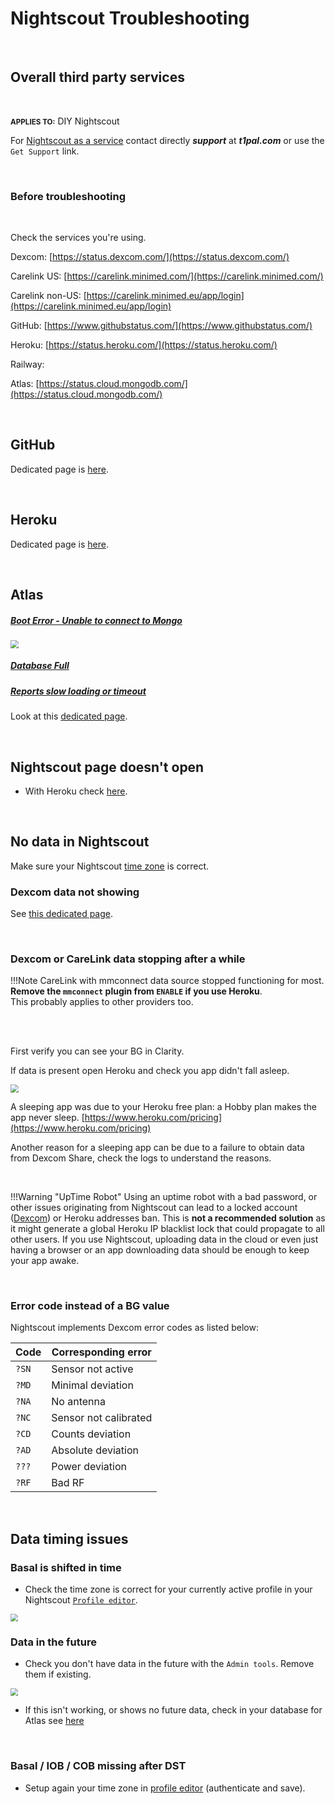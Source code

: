 # Nightscout Troubleshooting

</br>

## Overall third party services

</br>

<span style="font-size:smaller;">**APPLIES TO:**</span>	DIY Nightscout

For [Nightscout as a service](/#nightscout-as-a-service) contact directly ***support*** at ***t1pal.com*** or use the `Get Support` link.

</br>

### Before troubleshooting

</br>

Check the services you're using.

Dexcom: [https://status.dexcom.com/](https://status.dexcom.com/)

Carelink US: [https://carelink.minimed.com/](https://carelink.minimed.com/)

Carelink non-US: [https://carelink.minimed.eu/app/login](https://carelink.minimed.eu/app/login)

GitHub: [https://www.githubstatus.com/](https://www.githubstatus.com/)

Heroku: [https://status.heroku.com/](https://status.heroku.com/)

Railway: 

Atlas: [https://status.cloud.mongodb.com/](https://status.cloud.mongodb.com/)

</br>

## GitHub

Dedicated page is [here](github.md).

</br>

## Heroku

Dedicated page is [here](heroku.md).

</br>

## Atlas

##### [Boot Error - Unable to connect to Mongo](../atlas/#unable-to-connect-to-mongo)

<img src="../img/TShoot43.png" style="zoom:80%;" >

##### [Database Full](../atlas/#database-full)

##### [Reports slow loading or timeout](../atlas/#reports-slow-loading-or-timeout)

Look at this [dedicated page](./atlas.md).

</br>

## Nightscout page doesn't open

- With Heroku check [here](../heroku).

</br>

## No data in Nightscout

Make sure your Nightscout [time zone](../../nightscout/profile_editor/) is correct.

### Dexcom data not showing

See [this dedicated page](../dexcom_bridge/).

</br>

### Dexcom or CareLink data stopping after a while

!!!Note
    CareLink with mmconnect data source stopped functioning for most.  
    **Remove the `mmconnect` plugin from `ENABLE` if you use Heroku**.  
    This probably applies to other providers too.

</br></br>

First verify you can see your BG in Clarity.

If data is present open Heroku and check you app didn't fall asleep.

<img src="../img/TShoot25.png" style="zoom:80%;" >

</br>

A sleeping app was due to your Heroku free plan: a Hobby plan makes the app never sleep. [https://www.heroku.com/pricing](https://www.heroku.com/pricing) 

Another reason for a sleeping app can be due to a failure to obtain data from Dexcom Share, check the logs to understand the reasons.

</br>

!!!Warning "UpTime Robot"
    Using an uptime robot with a bad password, or other issues originating from Nightscout can lead to a locked account ([Dexcom](../dexcom_bridge/#account-lock)) or Heroku addresses ban. This is **not a recommended solution** as it might generate a global Heroku IP blacklist lock that could propagate to all other users. If you use Nightscout, uploading data in the cloud or even just having a browser or an app downloading data should be enough to keep your app awake.

</br>

### Error code instead of a BG value

Nightscout implements Dexcom error codes as listed below:

| Code  | Corresponding error   |
| ----- | --------------------- |
| `?SN` | Sensor not active     |
| `?MD` | Minimal deviation     |
| `?NA` | No antenna            |
| `?NC` | Sensor not calibrated |
| `?CD` | Counts deviation      |
| `?AD` | Absolute deviation    |
| `???` | Power deviation       |
| `?RF` | Bad RF                |

</br>

## Data timing issues

### Basal is shifted in time

- Check the time zone is correct for your currently active profile in your Nightscout [`Profile editor`](../../nightscout/profile_editor/).

<img src="../img/TShoot30.png" style="zoom:75%;" >

</br>

### Data in the future

- Check you don't have data in the future with the `Admin tools`. Remove them if existing.

<img src="../img/TShoot31.png" style="zoom:75%;" >

</br>

- If this isn't working, or shows no future data, check in your database for Atlas see [here](../atlas/#data-in-the-future)

</br>

### Basal / IOB / COB missing after DST

- Setup again your time zone in [profile editor](../../nightscout/profile_editor/) (authenticate and save).

</br>